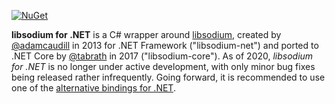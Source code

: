 [![NuGet](https://img.shields.io/nuget/v/Sodium.Core)](https://www.nuget.org/packages/Sodium.Core)

**libsodium for .NET** is a C# wrapper around [libsodium](https://libsodium.org/),
created by [@adamcaudill](https://github.com/adamcaudill/) in 2013 for .NET Framework ("libsodium-net") and
ported to .NET Core by [@tabrath](https://github.com/tabrath/) in 2017 ("libsodium-core").
As of 2020, *libsodium for .NET* is no longer under active development, with only minor bug fixes being released rather infrequently.
Going forward, it is recommended to use one of the [alternative bindings for .NET](https://doc.libsodium.org/bindings_for_other_languages).
